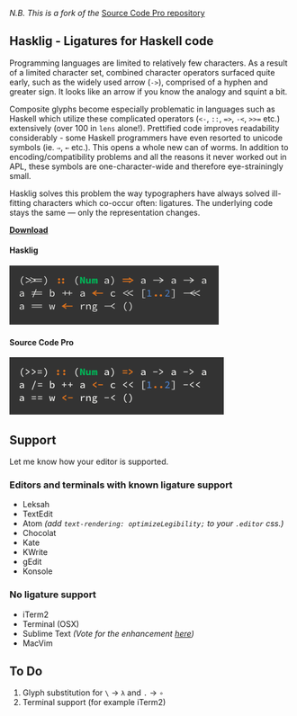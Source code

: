 _N.B. This is a fork of the_ [Source Code Pro repository](https://github.com/adobe/source-code-pro)

## Hasklig - Ligatures for Haskell code

Programming languages are limited to relatively few characters. As a result of a limited character set, combined character operators surfaced quite early, such as the widely used arrow (`->`), comprised of a hyphen and greater sign. It looks like an arrow if you know the analogy and squint a bit.

Composite glyphs become especially  problematic in languages such as Haskell which utilize these complicated operators (`<-`, `::`, `=>`, `-<`, `>>=` etc.) extensively (over 100 in `lens` alone!). Prettified code improves readability considerably - some Haskell programmers have even resorted to unicode symbols (ie. `⇒`, `←` etc.). This opens a whole new can of worms. In addition to encoding/compatibility problems and all the reasons it never worked out in APL, these symbols are one-character-wide and therefore eye-strainingly small.

Hasklig solves this problem the way typographers have always solved ill-fitting characters which co-occur often: ligatures. The underlying code stays the same — only the representation changes.

[**Download**](https://github.com/i-tu/Hasklig/releases/download/v0.2/Hasklig_0.2.zip)

#### Hasklig
![Hasklig Sample](hasklig_example.png?raw=true)

#### Source Code Pro
![Source Code Pro Sample](SourceCodeProSample.png?raw=true)


## Support
Let me know how your editor is supported.

### Editors and terminals with known ligature support
+ Leksah
+ TextEdit
+ Atom _(add `text-rendering: optimizeLegibility;` to your `.editor` css.)_
+ Chocolat
+ Kate
+ KWrite
+ gEdit
+ Konsole

### No ligature support
- iTerm2
- Terminal  (OSX)
- Sublime Text _(Vote for the enhancement [here](http://sublimetext.userecho.com/topic/433445-/))_
- MacVim


## To Do
1. Glyph substitution for `\` → `λ` and `.` → `∘`
2. Terminal support (for example iTerm2)
